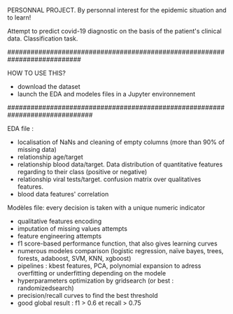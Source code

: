 PERSONNAL PROJECT. 
By personnal interest for the epidemic situation and to learn!

Attempt to predict covid-19 diagnostic on the basis of the patient's clinical data. Classification task.  

###########################################################################

HOW TO USE THIS?
- download the dataset
- launch the EDA and modeles files in a Jupyter environnement

##############################################################################

EDA file :  
- localisation of NaNs and cleaning of empty columns (more than 90% of missing data)
- relationship age/target
- relationship blood data/target. Data distribution of quantitative features regarding to their class (positive or negative)
- relationship viral tests/target. confusion matrix over qualitatives features.
- blood data features' correlation

Modèles file: every decision is taken with a unique numeric indicator
- qualitative features encoding
- imputation of missing values attempts
- feature engineering attempts
- f1 score-based performance function, that also gives learning curves
- numerous modeles comparison (logistic regression, naïve bayes, trees, forests, adaboost, SVM, KNN, xgboost)
- pipelines : kbest features, PCA, polynomial expansion to adress overfitting or underfitting depending on the modele
- hyperparameters optimization by gridsearch (or best : randomizedsearch)
- precision/recall curves to find the best threshold 
- good global result : f1 > 0.6 et recall > 0.75
